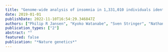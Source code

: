 ```yaml
---
title: "Genome-wide analysis of insomnia in 1,331,010 individuals identifies new risk loci and functional pathways"
date: 2019-01-01
publishDate: 2022-11-10T16:54:29.346847Z
authors: ["Philip R Jansen", "Kyoko Watanabe", "Sven Stringer", "Nathan Skene", "Julien Bryois", "Anke R Hammerschlag", "Christiaan A de Leeuw", "Jeroen S Benjamins", "Ana B Muñoz-Manchado", "Mats Nagel", " others"]
publication_types: ["2"]
abstract: ""
featured: false
publication: "*Nature genetics*"
---
```


